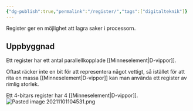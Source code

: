 ```yaml
---
{"dg-publish":true,"permalink":"/register/","tags":["digitalteknik"]}
---
```


Register ger en möjlighet att lagra saker i processorn.


## Uppbyggnad
Ett register har ett antal parallellkopplade [[Minneselement\|D-vippor]].

Oftast räcker inte en bit för att representera något vettigt, så istället för att rita en massa [[Minneselement\|D-vippor]] kan man använda ett register av rimlig storlek.

Ett 4-bitars register har 4 [[Minneselement\|D-vippor]].
![Pasted image 20211101104531.png](/img/user/images/Pasted%20image%2020211101104531.png)
